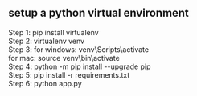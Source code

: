 ## setup a python virtual environment

Step 1: pip install virtualenv <br />
Step 2: virtualenv venv <br />
Step 3: for windows: venv\Scripts\activate <br />
for mac: source venv\bin\activate <br />
Step 4: python -m pip install --upgrade pip <br />
Step 5: pip install -r requirements.txt <br />
Step 6: python app.py
